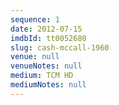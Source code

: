 ```yaml
---
sequence: 1
date: 2012-07-15
imdbId: tt0052680
slug: cash-mccall-1960
venue: null
venueNotes: null
medium: TCM HD
mediumNotes: null
---
```


